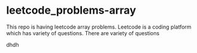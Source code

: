 # leetcode_problems-array
This repo is having leetcode array problems.
Leetcode is a coding platform which has variety of questions.
There are variety of questions

dhdh
